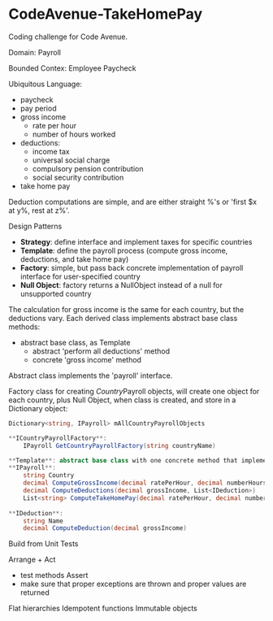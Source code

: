 # CodeAvenue-TakeHomePay
Coding challenge for Code Avenue.

Domain:
Payroll

Bounded Contex:
Employee Paycheck

Ubiquitous Language:
+ paycheck
+ pay period
+ gross income
	+ rate per hour
	+ number of hours worked
+ deductions:
	+ income tax
	+ universal social charge
	+ compulsory pension contribution
	+ social security contribution
+ take home pay


Deduction computations are simple, and are either straight %'s or 'first $x at y%, rest at z%'.

Design Patterns
+ **Strategy**: define interface and implement taxes for specific countries
+ **Template**: define the payroll process (compute gross income, deductions, and take home pay)
+ **Factory**: simple, but pass back concrete implementation of payroll interface for user-specified country
+ **Null Object**: factory returns a NullObject instead of a null for unsupported country


The calculation for gross income is the same for each country, but the deductions vary.  Each derived class implements abstract base class methods: 
+ abstract base class, as Template
	+ abstract 'perform all deductions' method
	+ concrete 'gross income' method

Abstract class implements the 'payroll' interface.


Factory class for creating *Country*Payroll objects, will create one object for each country, plus Null Object, when class is created, and store in a Dictionary object: 
```C#
Dictionary<string, IPayroll> mAllCountryPayrollObjects

**ICountryPayrollFactory**:
	IPayroll GetCountryPayrollFactory(string countryName)

**Template**: abstract base class with one concrete method that implements the interface **IPayroll**
**IPayroll**:
	string Country
	decimal ComputeGrossIncome(decimal ratePerHour, decimal numberHours)
	decimal ComputeDeductions(decimal grossIncome, List<IDeduction>)
	List<string> ComputeTakeHomePay(decimal ratePerHour, decimal numberHours, out decimal takeHomePay)
	
**IDeduction**:
	string Name
	decimal ComputeDeduction(decimal grossIncome)
```

Build from Unit Tests

Arrange
+ 
Act
+ test methods
Assert
+ make sure that proper exceptions are thrown and proper values are returned

Flat hierarchies
Idempotent functions
Immutable objects
